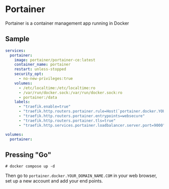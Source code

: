 # Portainer

Portainer is a container management app running in Docker

## Sample

```yaml
services:
  portainer:
    image: portainer/portainer-ce:latest
    container_name: portainer
    restart: unless-stopped
    security_opt:
      - no-new-privileges:true
    volumes:
      - /etc/localtime:/etc/localtime:ro
      - /var/run/docker.sock:/var/run/docker.sock:ro
      - portainer:/data
    labels:
      - "traefik.enable=true"
      - "traefik.http.routers.portainer.rule=Host(`portainer.docker.YOUR_DOMAIN_NAME.COM`)"
      - "traefik.http.routers.portainer.entrypoints=websecure"
      - "traefik.http.routers.portainer.tls=true"
      - "traefik.http.services.portainer.loadbalancer.server.port=9000"

volumes:
  portainer:
```

## Pressing "Go"

```
# docker compose up -d
```

Then go to `portainer.docker.YOUR_DOMAIN_NAME.COM` in your web browser, set up a new account and add your end points.
